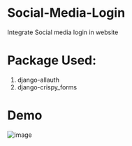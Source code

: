 # Social-Media-Login
Integrate Social media login in website

# Package Used:
1. django-allauth
2. django-crispy_forms

# Demo
![image](https://user-images.githubusercontent.com/89535768/202116399-af4a9b53-e875-45f7-95fb-a763c8577ef0.png)
